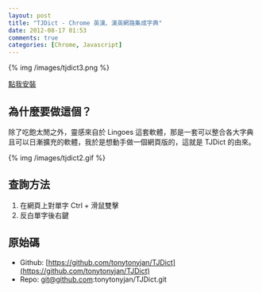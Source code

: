 ```yaml
---
layout: post
title: "TJDict - Chrome 英漢、漢英網路集成字典"
date: 2012-08-17 01:53
comments: true
categories: [Chrome, Javascript]
---
```


{% img /images/tjdict3.png %}

[點我安裝](http://chrome.google.com/webstore/detail/caafmojgjlbflohillejdmnghkpcjjpp)

## 為什麼要做這個？

除了吃飽太閒之外，靈感來自於 Lingoes 這套軟體，那是一套可以整合各大字典且可以日漸擴充的軟體，我於是想動手做一個網頁版的，這就是 TJDict 的由來。

{% img /images/tjdict2.gif %}

## 查詢方法

1. 在網頁上對單字 Ctrl + 滑鼠雙擊
2. 反白單字後右鍵

## 原始碼

*   Github: [https://github.com/tonytonyjan/TJDict](https://github.com/tonytonyjan/TJDict)
*   Repo: git@github.com:tonytonyjan/TJDict.git 